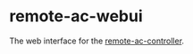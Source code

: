 # remote-ac-webui

The web interface for the [remote-ac-controller].

[remote-ac-controller]:https://github.com/prplecake/remote-ac-controller